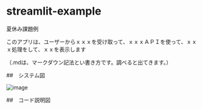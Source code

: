 # streamlit-example
夏休み課題例

このアプリは、ユーザーからｘｘｘを受け取って、ｘｘｘＡＰＩを使って、ｘｘｘ処理をして、ｘｘを表示します

（.mdは、マークダウン記法とい書き方です。調べると出てきます。）

##　システム図

![image](./image.png)

##　コード説明図